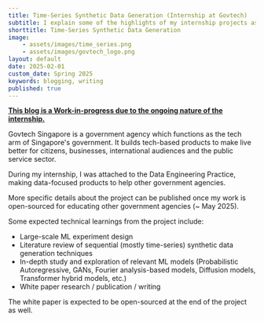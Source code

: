```yaml
---
title: Time-Series Synthetic Data Generation (Internship at Govtech)
subtitle: I explain some of the highlights of my internship projects as a Research Engineer at Govtech.
shorttitle: Time-Series Synthetic Data Generation
image: 
    - assets/images/time_series.png
    - assets/images/govtech_logo.png
layout: default
date: 2025-02-01
custom_date: Spring 2025
keywords: blogging, writing
published: true
---
```


<b><u>This blog is a Work-in-progress due to the ongoing nature of the internship.</u></b>

Govtech Singapore is a government agency which functions as the tech arm of Singapore's government. It builds tech-based products to make live better for citizens, businesses, international audiences and the public service sector.

During my internship, I was attached to the Data Engineering Practice, making data-focused products to help other government agencies.

More specific details about the project can be published once my work is open-sourced for educating other government agencies (~ May 2025). 

Some expected technical learnings from the project include:
- Large-scale ML experiment design
- Literature review of sequential (mostly time-series) synthetic data generation techniques
- In-depth study and exploration of relevant ML models (Probabilistic Autoregressive, GANs, Fourier analysis-based models, Diffusion models, Transformer hybrid models, etc.)
- White paper research / publication / writing

The white paper is expected to be open-sourced at the end of the project as well. 


